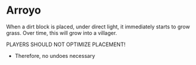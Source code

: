 # Arroyo


When a dirt block is placed, under direct light, it immediately starts to grow grass.
Over time, this will grow into a villager.

PLAYERS SHOULD NOT OPTIMIZE PLACEMENT!
- Therefore, no undoes necessary


